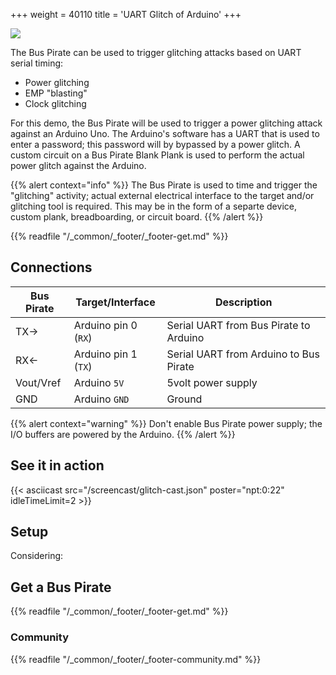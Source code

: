 +++
weight = 40110
title = 'UART Glitch of Arduino'
+++

![](/images/docs/demo/glitch-desktop.png)

The Bus Pirate can be used to trigger glitching attacks based on UART serial timing:
- Power glitching
- EMP "blasting"
- Clock glitching

For this demo, the Bus Pirate will be used to trigger a power glitching attack against an Arduino Uno.  The Arduino's software has a UART that is used to enter a password; this password will by bypassed by a power glitch.  A custom circuit on a Bus Pirate Blank Plank is used to perform the actual power glitch against the Arduino.

{{% alert context="info" %}}
The Bus Pirate is used to time and trigger the "glitching" activity; actual external electrical interface to the target and/or glitching tool is required.  This may be in the form of a separte device, custom plank, breadboarding, or circuit board.
{{% /alert %}}

{{% readfile "/_common/_footer/_footer-get.md" %}}

## Connections

|Bus Pirate|Target/Interface|Description|
|-|-|-|
|TX->|Arduino pin 0 (`RX`)|Serial UART from Bus Pirate to Arduino|
|RX<-|Arduino pin 1 (`TX`)|Serial UART from Arduino to Bus Pirate|
|Vout/Vref|Arduino `5V`|5volt power supply|
|GND|Arduino `GND`|Ground|

{{% alert context="warning" %}} 
Don't enable Bus Pirate power supply; the I/O buffers are powered by the Arduino.
{{% /alert %}}

## See it in action

{{< asciicast src="/screencast/glitch-cast.json" poster="npt:0:22"  idleTimeLimit=2 >}}


## Setup

Considering:

## Get a Bus Pirate


{{% readfile "/_common/_footer/_footer-get.md" %}}

### Community


{{% readfile "/_common/_footer/_footer-community.md" %}}